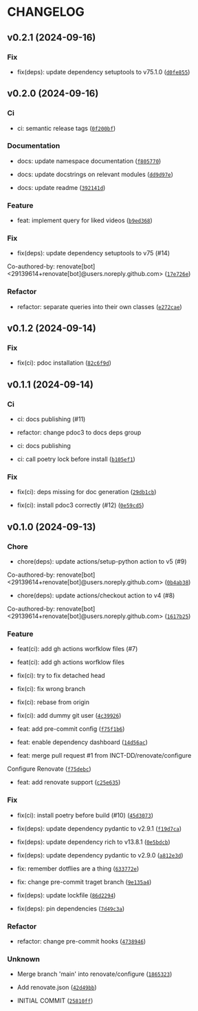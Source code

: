 # CHANGELOG

## v0.2.1 (2024-09-16)

### Fix

* fix(deps): update dependency setuptools to v75.1.0 ([`d0fe855`](https://github.com/INCT-DD/tiktok-sdk/commit/d0fe855c14ad5c0c857521fe3c5a66661023bfdf))

## v0.2.0 (2024-09-16)

### Ci

* ci: semantic release tags ([`0f200bf`](https://github.com/INCT-DD/tiktok-sdk/commit/0f200bf3250d43bf988148f9fc442f6b0174eb48))

### Documentation

* docs: update namespace documentation ([`f805770`](https://github.com/INCT-DD/tiktok-sdk/commit/f80577048e1322c1e4c906b1fd14c34d12d27f97))

* docs: update docstrings on relevant modules ([`dd9d97e`](https://github.com/INCT-DD/tiktok-sdk/commit/dd9d97e7ff993ea5548836f2fecb5a2d57fbbcc0))

* docs: update readme ([`392141d`](https://github.com/INCT-DD/tiktok-sdk/commit/392141d4f038466bd380c4be615336e914f31b1e))

### Feature

* feat: implement query for liked videos ([`b9ed368`](https://github.com/INCT-DD/tiktok-sdk/commit/b9ed368d35d4698dfc187d35d40be23ec0ab7d56))

### Fix

* fix(deps): update dependency setuptools to v75 (#14)

Co-authored-by: renovate[bot] &lt;29139614+renovate[bot]@users.noreply.github.com&gt; ([`17e726e`](https://github.com/INCT-DD/tiktok-sdk/commit/17e726efa3db9f71bf57d4c6508c3d6da2606878))

### Refactor

* refactor: separate queries into their own classes ([`e272cae`](https://github.com/INCT-DD/tiktok-sdk/commit/e272caeae00a3f66bf99ddee583421b72d6275e3))

## v0.1.2 (2024-09-14)

### Fix

* fix(ci): pdoc installation ([`82c6f9d`](https://github.com/INCT-DD/tiktok-sdk/commit/82c6f9d700fbc1db30929a8b999ab94424d8d4a0))

## v0.1.1 (2024-09-14)

### Ci

* ci: docs publishing (#11)

* refactor: change pdoc3 to docs deps group

* ci: docs publishing

* ci: call poetry lock before install ([`b105ef1`](https://github.com/INCT-DD/tiktok-sdk/commit/b105ef1bf38dc2eff1c52b9b49d5a4d60128c8b0))

### Fix

* fix(ci): deps missing for doc generation ([`29db1cb`](https://github.com/INCT-DD/tiktok-sdk/commit/29db1cb802ecc03f1d17bb30afaf74fcb73e4944))

* fix(ci): install pdoc3 correctly (#12) ([`0e59cd5`](https://github.com/INCT-DD/tiktok-sdk/commit/0e59cd51e20648f2bf77fb27224aee3eb7c45dce))

## v0.1.0 (2024-09-13)

### Chore

* chore(deps): update actions/setup-python action to v5 (#9)

Co-authored-by: renovate[bot] &lt;29139614+renovate[bot]@users.noreply.github.com&gt; ([`0b4ab38`](https://github.com/INCT-DD/tiktok-sdk/commit/0b4ab38951b86133b8e4c8fa4dee0fd44119d5c6))

* chore(deps): update actions/checkout action to v4 (#8)

Co-authored-by: renovate[bot] &lt;29139614+renovate[bot]@users.noreply.github.com&gt; ([`1617b25`](https://github.com/INCT-DD/tiktok-sdk/commit/1617b25c33508439bd142ba6a43b84b9157f6e16))

### Feature

* feat(ci): add gh actions worfklow files (#7)

* feat(ci): add gh actions worfklow files

* fix(ci): try to fix detached head

* fix(ci): fix wrong branch

* fix(ci): rebase from origin

* fix(ci): add dummy git user ([`4c39926`](https://github.com/INCT-DD/tiktok-sdk/commit/4c3992619bbb92b4424d259aa2eea08aa96e0074))

* feat: add pre-commit config ([`f75f1b6`](https://github.com/INCT-DD/tiktok-sdk/commit/f75f1b65e3b2769a06674910d2a1f4dd95c65c90))

* feat: enable dependency dashboard ([`14d56ac`](https://github.com/INCT-DD/tiktok-sdk/commit/14d56ac926e71a402068f4952200e37723437268))

* feat: merge pull request #1 from INCT-DD/renovate/configure

Configure Renovate ([`f75debc`](https://github.com/INCT-DD/tiktok-sdk/commit/f75debcc8814ff0d8b080aead35ea621627bb092))

* feat: add renovate support ([`c25e635`](https://github.com/INCT-DD/tiktok-sdk/commit/c25e635d6a469fa96498ca2e9c36e173868cb88a))

### Fix

* fix(ci): install poetry before build (#10) ([`45d3073`](https://github.com/INCT-DD/tiktok-sdk/commit/45d30734a651da46ccc5ba16052aee5e823dbf12))

* fix(deps): update dependency pydantic to v2.9.1 ([`f19d7ca`](https://github.com/INCT-DD/tiktok-sdk/commit/f19d7ca748f2d0b1ad8ee487e67c889a5fef5b36))

* fix(deps): update dependency rich to v13.8.1 ([`0e5bdcb`](https://github.com/INCT-DD/tiktok-sdk/commit/0e5bdcbda15e6f27cd8315f093f87400fcba6c33))

* fix(deps): update dependency pydantic to v2.9.0 ([`a812e3d`](https://github.com/INCT-DD/tiktok-sdk/commit/a812e3dbbe8a95105844c441857dcdf1093c7f4d))

* fix: remember dotflies are a thing ([`633772e`](https://github.com/INCT-DD/tiktok-sdk/commit/633772eea95def33c6eeb7fa76b71c116e4c4458))

* fix: change pre-commit traget branch ([`9e135a4`](https://github.com/INCT-DD/tiktok-sdk/commit/9e135a452481b70561c98d6f5dfc4fb9a98294ed))

* fix(deps): update lockfile ([`86d2294`](https://github.com/INCT-DD/tiktok-sdk/commit/86d22945f13b676fe78f60dc50a3cec1d9f9e2cc))

* fix(deps): pin dependencies ([`7d49c3a`](https://github.com/INCT-DD/tiktok-sdk/commit/7d49c3a522432fcaf750a5c93d0a82327ad11fca))

### Refactor

* refactor: change pre-commit hooks ([`4738946`](https://github.com/INCT-DD/tiktok-sdk/commit/4738946826656cd8ffb2c53a441820640e2c359e))

### Unknown

* Merge branch &#39;main&#39; into renovate/configure ([`1865323`](https://github.com/INCT-DD/tiktok-sdk/commit/18653236a42530b22e35e240be674068c0d65765))

* Add renovate.json ([`42d49bb`](https://github.com/INCT-DD/tiktok-sdk/commit/42d49bb60b8ef537e792357e5a70fc7294772857))

* INITIAL COMMIT ([`25810ff`](https://github.com/INCT-DD/tiktok-sdk/commit/25810ff9f008a56666661787eb7e73b0430bfa87))
